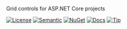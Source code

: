 Grid controls for ASP.NET Core projects

[![License](https://img.shields.io/badge/license-MIT-green.svg?style=plastic)](https://opensource.org/licenses/MIT)
[![Semantic](https://img.shields.io/badge/sem-ver-lightgrey.svg?style=plastic)](https://semver.org/)
[![NuGet](https://img.shields.io/nuget/v/NonFactors.Grid.Mvc6.svg?style=plastic)](https://www.nuget.org/packages/NonFactors.Grid.Mvc6/)
[![Docs](https://img.shields.io/github/release/NonFactors/AspNetCore.Grid.Web.svg?style=plastic&label=docs)](https://mvc6-grid.azurewebsites.net/)
[![Tip](https://img.shields.io/badge/tip-paypal-blue.svg?style=plastic&logo=paypal)](https://www.paypal.com/cgi-bin/webscr?cmd=_s-xclick&hosted_button_id=CGQTQRG8AADYE&source=url)